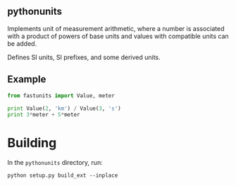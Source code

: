 ## pythonunits

Implements unit of measurement arithmetic, where a number is associated with a product of powers of base units and values with compatible units can be added.

Defines SI units, SI prefixes, and some derived units.

## Example

```python
from fastunits import Value, meter

print Value(2, 'km') / Value(3, 's')
print 3*meter + 5*meter
```
# Building

In the `pythonunits` directory, run:

    python setup.py build_ext --inplace
